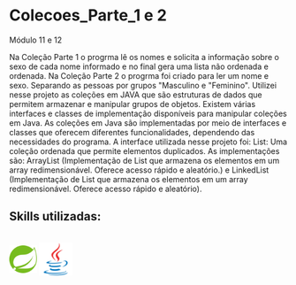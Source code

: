 # Colecoes_Parte_1 e 2

Módulo 11 e 12

Na Coleção Parte 1 o progrma lê os nomes e solicita a informação sobre o sexo de cada nome informado e no final gera uma lista não ordenada e ordenada. Na Coleção Parte 2 o progrma foi criado para ler um nome e sexo. Separando as pessoas por grupos "Masculino e "Feminino". 
Utilizei nesse projeto as coleções em JAVA que são estruturas de dados que permitem armazenar e manipular grupos de objetos. Existem várias interfaces e classes de implementação disponíveis para manipular coleções em Java. As coleções em Java são implementadas por meio de interfaces e classes que oferecem diferentes funcionalidades, dependendo das necessidades do programa.
A interface utilizada nesse projeto foi: 
List: Uma coleção ordenada que permite elementos duplicados. As implementações são: ArrayList (Implementação de List que armazena os elementos em um array redimensionável. Oferece acesso rápido e aleatório.) e LinkedList (Implementação de List que armazena os elementos em um array redimensionável. Oferece acesso rápido e aleatório).

## Skills utilizadas:
<div style="display: inline_block"><br>
   <img align="center" alt="Spring" height="50" width="50" src="https://raw.githubusercontent.com/devicons/devicon/master/icons/spring/spring-original.svg">
  <img align="center" alt="Spring" height="60" width="60" src="https://raw.githubusercontent.com/devicons/devicon/master/icons/java/java-original.svg">
